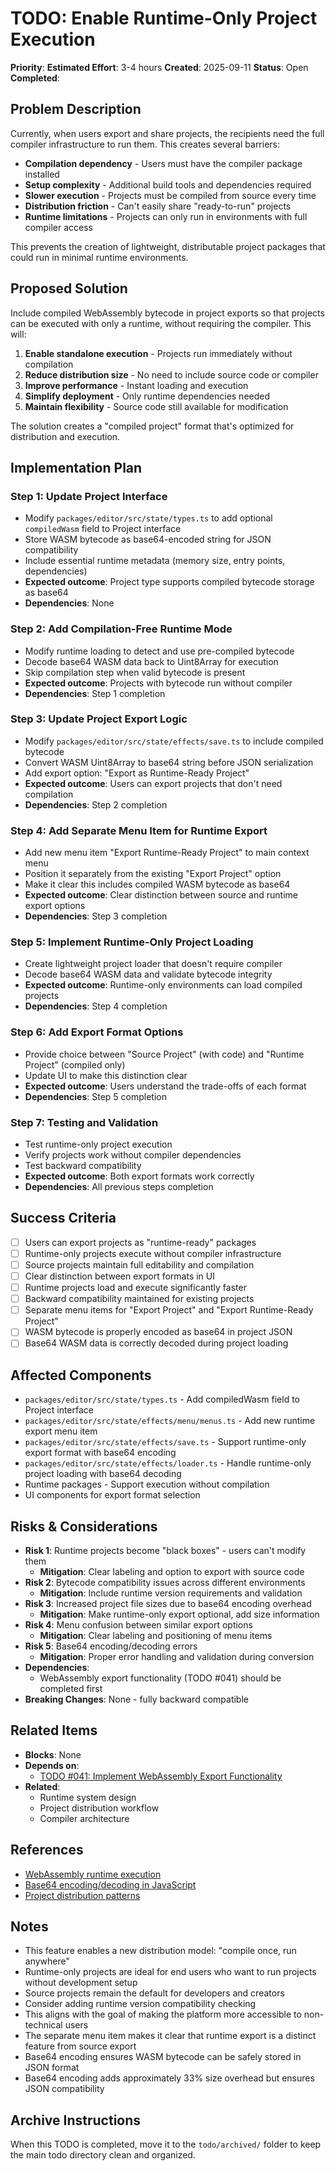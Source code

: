 # TODO: Enable Runtime-Only Project Execution

**Priority**:
**Estimated Effort**: 3-4 hours
**Created**: 2025-09-11
**Status**: Open
**Completed**: 

## Problem Description

Currently, when users export and share projects, the recipients need the full compiler infrastructure to run them. This creates several barriers:

- **Compilation dependency** - Users must have the compiler package installed
- **Setup complexity** - Additional build tools and dependencies required
- **Slower execution** - Projects must be compiled from source every time
- **Distribution friction** - Can't easily share "ready-to-run" projects
- **Runtime limitations** - Projects can only run in environments with full compiler access

This prevents the creation of lightweight, distributable project packages that could run in minimal runtime environments.

## Proposed Solution

Include compiled WebAssembly bytecode in project exports so that projects can be executed with only a runtime, without requiring the compiler. This will:

1. **Enable standalone execution** - Projects run immediately without compilation
2. **Reduce distribution size** - No need to include source code or compiler
3. **Improve performance** - Instant loading and execution
4. **Simplify deployment** - Only runtime dependencies needed
5. **Maintain flexibility** - Source code still available for modification

The solution creates a "compiled project" format that's optimized for distribution and execution.

## Implementation Plan

### Step 1: Update Project Interface
- Modify `packages/editor/src/state/types.ts` to add optional `compiledWasm` field to Project interface
- Store WASM bytecode as base64-encoded string for JSON compatibility
- Include essential runtime metadata (memory size, entry points, dependencies)
- **Expected outcome**: Project type supports compiled bytecode storage as base64
- **Dependencies**: None

### Step 2: Add Compilation-Free Runtime Mode
- Modify runtime loading to detect and use pre-compiled bytecode
- Decode base64 WASM data back to Uint8Array for execution
- Skip compilation step when valid bytecode is present
- **Expected outcome**: Projects with bytecode run without compiler
- **Dependencies**: Step 1 completion

### Step 3: Update Project Export Logic
- Modify `packages/editor/src/state/effects/save.ts` to include compiled bytecode
- Convert WASM Uint8Array to base64 string before JSON serialization
- Add export option: "Export as Runtime-Ready Project"
- **Expected outcome**: Users can export projects that don't need compilation
- **Dependencies**: Step 2 completion

### Step 4: Add Separate Menu Item for Runtime Export
- Add new menu item "Export Runtime-Ready Project" to main context menu
- Position it separately from the existing "Export Project" option
- Make it clear this includes compiled WASM bytecode as base64
- **Expected outcome**: Clear distinction between source and runtime export options
- **Dependencies**: Step 3 completion

### Step 5: Implement Runtime-Only Project Loading
- Create lightweight project loader that doesn't require compiler
- Decode base64 WASM data and validate bytecode integrity
- **Expected outcome**: Runtime-only environments can load compiled projects
- **Dependencies**: Step 4 completion

### Step 6: Add Export Format Options
- Provide choice between "Source Project" (with code) and "Runtime Project" (compiled only)
- Update UI to make this distinction clear
- **Expected outcome**: Users understand the trade-offs of each format
- **Dependencies**: Step 5 completion

### Step 7: Testing and Validation
- Test runtime-only project execution
- Verify projects work without compiler dependencies
- Test backward compatibility
- **Expected outcome**: Both export formats work correctly
- **Dependencies**: All previous steps completion

## Success Criteria

- [ ] Users can export projects as "runtime-ready" packages
- [ ] Runtime-only projects execute without compiler infrastructure
- [ ] Source projects maintain full editability and compilation
- [ ] Clear distinction between export formats in UI
- [ ] Runtime projects load and execute significantly faster
- [ ] Backward compatibility maintained for existing projects
- [ ] Separate menu items for "Export Project" and "Export Runtime-Ready Project"
- [ ] WASM bytecode is properly encoded as base64 in project JSON
- [ ] Base64 WASM data is correctly decoded during project loading

## Affected Components

- `packages/editor/src/state/types.ts` - Add compiledWasm field to Project interface
- `packages/editor/src/state/effects/menu/menus.ts` - Add new runtime export menu item
- `packages/editor/src/state/effects/save.ts` - Support runtime-only export format with base64 encoding
- `packages/editor/src/state/effects/loader.ts` - Handle runtime-only project loading with base64 decoding
- Runtime packages - Support execution without compilation
- UI components for export format selection

## Risks & Considerations

- **Risk 1**: Runtime projects become "black boxes" - users can't modify them
  - **Mitigation**: Clear labeling and option to export with source code
- **Risk 2**: Bytecode compatibility issues across different environments
  - **Mitigation**: Include runtime version requirements and validation
- **Risk 3**: Increased project file sizes due to base64 encoding overhead
  - **Mitigation**: Make runtime-only export optional, add size information
- **Risk 4**: Menu confusion between similar export options
  - **Mitigation**: Clear labeling and positioning of menu items
- **Risk 5**: Base64 encoding/decoding errors
  - **Mitigation**: Proper error handling and validation during conversion
- **Dependencies**: 
  - WebAssembly export functionality (TODO #041) should be completed first
- **Breaking Changes**: None - fully backward compatible

## Related Items

- **Blocks**: None
- **Depends on**: 
  - [TODO #041: Implement WebAssembly Export Functionality](./041-implement-wasm-export-functionality.md)
- **Related**: 
  - Runtime system design
  - Project distribution workflow
  - Compiler architecture

## References

- [WebAssembly runtime execution](https://webassembly.github.io/spec/js-api/)
- [Base64 encoding/decoding in JavaScript](https://developer.mozilla.org/en-US/docs/Web/API/btoa)
- [Project distribution patterns](docs/instructions.md)

## Notes

- This feature enables a new distribution model: "compile once, run anywhere"
- Runtime-only projects are ideal for end users who want to run projects without development setup
- Source projects remain the default for developers and creators
- Consider adding runtime version compatibility checking
- This aligns with the goal of making the platform more accessible to non-technical users
- The separate menu item makes it clear that runtime export is a distinct feature from source export
- Base64 encoding ensures WASM bytecode can be safely stored in JSON format
- Base64 encoding adds approximately 33% size overhead but ensures JSON compatibility

## Archive Instructions

When this TODO is completed, move it to the `todo/archived/` folder to keep the main todo directory clean and organized. 